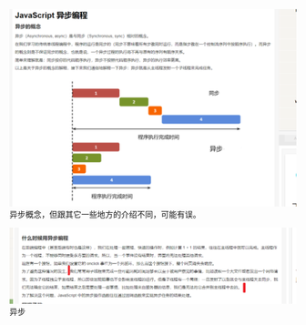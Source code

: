 ![](./img/2022-01-20-16-58-21.png)  
异步概念，但跟其它一些地方的介绍不同，可能有误。

![](./img/2022-01-20-16-55-33.png)  
异步
